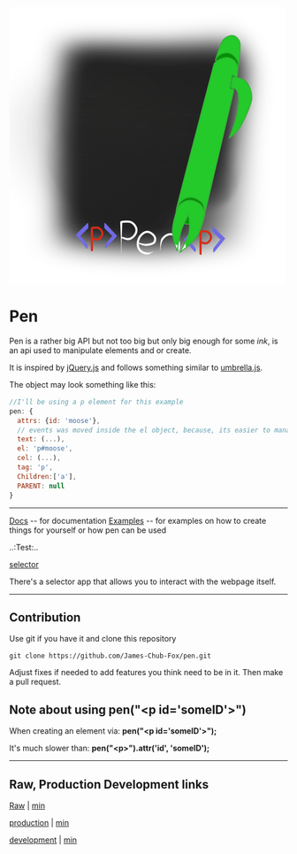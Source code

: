 ![pen](https://github.com/Krorenshima/pen-web/blob/master/logo.png)

# Pen

Pen is a rather big API but not too big but only big enough for some *ink*,
is an api used to manipulate elements and or create.

It is inspired by [jQuery.js](https://jquery.com/) and follows something similar to [umbrella.js](https://umbrellajs.com/).

The object may look something like this:
```js
//I'll be using a p element for this example
pen: {
  attrs: {id: 'moose'},
  // events was moved inside the el object, because, its easier to manage
  text: (...),
  el: 'p#moose',
  cel: (...),
  tag: 'p',
  Children:['a'],
  PARENT: null
}
```

---

[Docs](docs) -- for documentation
[Examples](examples) -- for examples on how to create things for yourself or how pen can be used

..:Test:..

[selector](tests/selector/)

There's a selector app that allows you to interact with the webpage itself.

---

## Contribution

Use git if you have it and clone this repository
```batch
git clone https://github.com/James-Chub-Fox/pen.git
```
Adjust fixes if needed to add features you think need to be in it.
Then make a pull request.

## Note about using pen("&lt;p id='someID'&gt;")

When creating an element via: **pen("&lt;p id='someID'&gt;");**

It's much slower than: **pen("&lt;p&gt;").attr('id', 'someID');**

---

## Raw, Production Development links
[Raw](https://raw.githubusercontent.com/James-Chub-Fox/pen/master/Pen.js) | [min](https://raw.githubusercontent.com/James-Chub-Fox/pen/master/Pen.min.js)

[production](https://cdn.rawgit.com/James-Chub-Fox/pen/master/Pen.js) | [min](https://cdn.rawgit.com/James-Chub-Fox/pen/22799a23/Pen.min.js)

[development](https://rawgit.com/James-Chub-Fox/pen/master/Pen.js) | [min](https://rawgit.com/James-Chub-Fox/pen/master/Pen.min.js)
